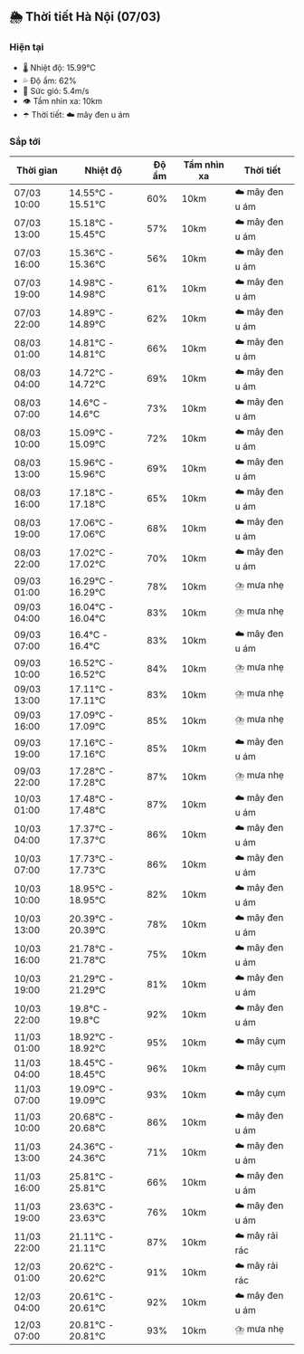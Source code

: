 ## 🌦️ Thời tiết Hà Nội (07/03)

### Hiện tại

- 🌡️ Nhiệt độ: 15.99℃
- 💦 Độ ẩm: 62%
- 💨 Sức gió: 5.4m/s
- 👁️ Tầm nhìn xa: 10km
- ☂️ Thời tiết: ☁️ mây đen u ám

### Sắp tới

| Thời gian | Nhiệt độ | Độ ẩm | Tầm nhìn xa | Thời tiết |
| --- | --- | --- | --- | --- |
| 07/03 10:00 | 14.55℃ - 15.51℃ | 60% | 10km | ☁️ mây đen u ám |
| 07/03 13:00 | 15.18℃ - 15.45℃ | 57% | 10km | ☁️ mây đen u ám |
| 07/03 16:00 | 15.36℃ - 15.36℃ | 56% | 10km | ☁️ mây đen u ám |
| 07/03 19:00 | 14.98℃ - 14.98℃ | 61% | 10km | ☁️ mây đen u ám |
| 07/03 22:00 | 14.89℃ - 14.89℃ | 62% | 10km | ☁️ mây đen u ám |
| 08/03 01:00 | 14.81℃ - 14.81℃ | 66% | 10km | ☁️ mây đen u ám |
| 08/03 04:00 | 14.72℃ - 14.72℃ | 69% | 10km | ☁️ mây đen u ám |
| 08/03 07:00 | 14.6℃ - 14.6℃ | 73% | 10km | ☁️ mây đen u ám |
| 08/03 10:00 | 15.09℃ - 15.09℃ | 72% | 10km | ☁️ mây đen u ám |
| 08/03 13:00 | 15.96℃ - 15.96℃ | 69% | 10km | ☁️ mây đen u ám |
| 08/03 16:00 | 17.18℃ - 17.18℃ | 65% | 10km | ☁️ mây đen u ám |
| 08/03 19:00 | 17.06℃ - 17.06℃ | 68% | 10km | ☁️ mây đen u ám |
| 08/03 22:00 | 17.02℃ - 17.02℃ | 70% | 10km | ☁️ mây đen u ám |
| 09/03 01:00 | 16.29℃ - 16.29℃ | 78% | 10km | ⛈️ mưa nhẹ |
| 09/03 04:00 | 16.04℃ - 16.04℃ | 83% | 10km | ⛈️ mưa nhẹ |
| 09/03 07:00 | 16.4℃ - 16.4℃ | 83% | 10km | ☁️ mây đen u ám |
| 09/03 10:00 | 16.52℃ - 16.52℃ | 84% | 10km | ⛈️ mưa nhẹ |
| 09/03 13:00 | 17.11℃ - 17.11℃ | 83% | 10km | ⛈️ mưa nhẹ |
| 09/03 16:00 | 17.09℃ - 17.09℃ | 85% | 10km | ⛈️ mưa nhẹ |
| 09/03 19:00 | 17.16℃ - 17.16℃ | 85% | 10km | ☁️ mây đen u ám |
| 09/03 22:00 | 17.28℃ - 17.28℃ | 87% | 10km | ⛈️ mưa nhẹ |
| 10/03 01:00 | 17.48℃ - 17.48℃ | 87% | 10km | ☁️ mây đen u ám |
| 10/03 04:00 | 17.37℃ - 17.37℃ | 86% | 10km | ☁️ mây đen u ám |
| 10/03 07:00 | 17.73℃ - 17.73℃ | 86% | 10km | ☁️ mây đen u ám |
| 10/03 10:00 | 18.95℃ - 18.95℃ | 82% | 10km | ☁️ mây đen u ám |
| 10/03 13:00 | 20.39℃ - 20.39℃ | 78% | 10km | ☁️ mây đen u ám |
| 10/03 16:00 | 21.78℃ - 21.78℃ | 75% | 10km | ☁️ mây đen u ám |
| 10/03 19:00 | 21.29℃ - 21.29℃ | 81% | 10km | ☁️ mây đen u ám |
| 10/03 22:00 | 19.8℃ - 19.8℃ | 92% | 10km | ☁️ mây đen u ám |
| 11/03 01:00 | 18.92℃ - 18.92℃ | 95% | 10km | ☁️ mây cụm |
| 11/03 04:00 | 18.45℃ - 18.45℃ | 96% | 10km | ☁️ mây cụm |
| 11/03 07:00 | 19.09℃ - 19.09℃ | 93% | 10km | ☁️ mây cụm |
| 11/03 10:00 | 20.68℃ - 20.68℃ | 86% | 10km | ☁️ mây đen u ám |
| 11/03 13:00 | 24.36℃ - 24.36℃ | 71% | 10km | ☁️ mây đen u ám |
| 11/03 16:00 | 25.81℃ - 25.81℃ | 66% | 10km | ☁️ mây đen u ám |
| 11/03 19:00 | 23.63℃ - 23.63℃ | 76% | 10km | ☁️ mây đen u ám |
| 11/03 22:00 | 21.11℃ - 21.11℃ | 87% | 10km | ☁️ mây rải rác |
| 12/03 01:00 | 20.62℃ - 20.62℃ | 91% | 10km | ☁️ mây rải rác |
| 12/03 04:00 | 20.61℃ - 20.61℃ | 92% | 10km | ☁️ mây đen u ám |
| 12/03 07:00 | 20.81℃ - 20.81℃ | 93% | 10km | ⛈️ mưa nhẹ |
